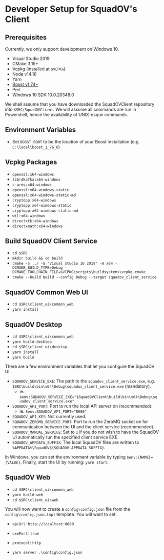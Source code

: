 # Developer Setup for SquadOV's Client

## Prerequisites

Currently, we only support development on Windows 10.

* Visual Studio 2019
* CMake 3.15+
* Vcpkg (installed at `$VCPKG`)
* Node v14.16
* Yarn
* [Boost v1.74+](https://sourceforge.net/projects/boost/files/boost-binaries/1.74.0/)
* Perl
* Windows 10 SDK 10.0.20348.0

We shall assume that you have downloaded the SquadOVClient repository into `$SRC/SquadOVClient`.
We will assume all commands are run in Powershell, hence the availability of UNIX-esque commands.

## Environment Variables

* Set `BOOST_ROOT` to be the location of your Boost installation (e.g. `C:\local\boost_1_76_0`)

## Vcpkg Packages

* `openssl:x64-windows`
* `librdkafka:x64-windows`
* `c-ares:x64-windows`
* `openssl:x64-windows-static`
* `openssl:x64-windows-static-md`
* `cryptopp:x64-windows`
* `cryptopp:x64-windows-static`
* `cryptopp:x64-windows-static-md`
* `wil:x64-windows`
* `directxtk:x64-windows`
* `directxmath:x64-windows`

## Build SquadOV Client Service

* `cd $SRC`
* `mkdir build && cd build`
* `cmake -S ../ -G "Visual Studio 16 2019" -A x64 -DCMAKE_BUILD_TYPE=Debug -DCMAKE_TOOLCHAIN_FILE=$VCPKG\scripts\buildsystems\vcpkg.cmake`
* `cmake --build build --config Debug --target squadov_client_service`

## SquadOV Common Web UI

* `cd $SRC\client_ui\common_web`
* `yarn install`


## SquadOV Desktop

* `cd $SRC\client_ui\common_web`
* `yarn build-desktop`
* `cd $SRC\client_ui\desktop`
* `yarn install`
* `yarn build`

There are a few environment variables that let you configure the SquadOV UI.
* `SQUADOV_SERVICE_EXE`: The path to the `squadov_client_service.exe`, e.g. `$SRC\build\bin\x64\Debug\squadov_client_service.exe` (mandatory).
    * ie. `$env:SQUADOV_SERVICE_EXE="$SquadOVClient\build\bin\x64\Debug\squadov_client_service.exe"`
* `SQUADOV_API_PORT`: Port to run the local API server on (recommended).
    * ie. `$env:SQUADOV_API_PORT="8080"`
* `SQUADOV_API_KEY`: Not currently used.
* `SQUADOV_ZEROMQ_SERVICE_PORT`: Port to run the ZeroMQ socket on for communication between the UI and the client service (recommended).
* `SQUADOV_MANUAL_SERVICE`: Set to `1` if you do not wish to have the SquadOV UI automatically run the specified client service EXE.
* `SQUADOV_APPDATA_SUFFIX`: The local SquadOV files are written to `%APPDATA%\SquadOV${SQUADOV_APPDATA_SUFFIX}`.

In Windows, you can set the environment variable by typing `$env:{NAME}={VALUE}`.
Finally, start the UI by running: `yarn start`.

## SquadOV Web

* `cd $SRC\client_ui\common_web`
* `yarn build-web`
* `cd $SRC\client_ui\web`

You will now want to create a `config\config.json` file from the `config\config.json.tmpl` template.
You will want to set:
* `apiUrl`: `http://localhost:8080`
* `usePort`: `true`
* `protocol`: `http`

* `yarn server .\config\config.json`